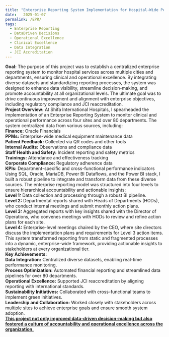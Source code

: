 ```yaml
---
title: "Enterprise Reporting System Implementation for Hospital-Wide Performance Monitoring"
date:   2025-01-07
permalink: /EPR/
tags:
  - Enterprise Reporting 
  - DataDriven Decisions 
  - Operational Excellence 
  - Clinical Excellence 
  - Data Integration 
  - JCI Accreditation
---
```


**Goal:** The purpose of this project was to establish a centralized enterprise reporting system to monitor hospital services across multiple cities and departments, ensuring clinical and operational excellence. By integrating diverse datasets and standardizing reporting processes, the system was designed to enhance data visibility, streamline decision-making, and promote accountability at all organizational levels. The ultimate goal was to drive continuous improvement and alignment with enterprise objectives, including regulatory compliance and JCI reaccreditation.
\
**Project Overview:** At Shifa International Hospitals, I spearheaded the implementation of an Enterprise Reporting System to monitor clinical and operational performance across four sites and over 80 departments. The system centralized data from various sources, including:
\
**Finance:** Oracle Financials\
**PPMs:** Enterprise-wide medical equipment maintenance data\
**Patient Feedback:** Collected via QR codes and other tools\
**Internal Audits:** Observations and compliance data\
**Staff Health and Safety:** Incident reporting and safety metrics\
**Trainings:** Attendance and effectiveness tracking\
**Corporate Compliance:** Regulatory adherence data\
**KPIs:** Department-specific and cross-functional performance indicators
\
Using SQL, Oracle, MariaDB, Power BI Dataflows, and the Power BI stack, I built a robust pipeline to integrate and transform data from these diverse sources. The enterprise reporting model was structured into four levels to ensure hierarchical accountability and actionable insights:
\
**Level 1:** Data collection and processing through a robust BI pipeline.\
**Level 2:** Departmental reports shared with Heads of Departments (HODs), who conduct internal meetings and submit monthly action plans.\
**Level 3:** Aggregated reports with key insights shared with the Director of Operations, who convenes meetings with HODs to review and refine action plans for each site.\
**Level 4:** Enterprise-level meetings chaired by the CEO, where site directors discuss the implementation plans and requirements for Level 3 action items.\
This system transformed reporting from static and fragmented processes into a dynamic, enterprise-wide framework, providing actionable insights to stakeholders at every organizational tier.\
**Key Achievements:**
\
**Data Integration:** Centralized diverse datasets, enabling real-time performance monitoring.\
**Process Optimization:** Automated financial reporting and streamlined data pipelines for over 80 departments.\
**Operational Excellence:** Supported JCI reaccreditation by aligning reporting with international standards.\
**Sustainability Initiatives:** Collaborated with cross-functional teams to implement green initiatives.\
**Leadership and Collaboration:** Worked closely with stakeholders across multiple sites to achieve enterprise goals and ensure smooth system adoption.\
<ins>**This project not only improved data-driven decision-making but also fostered a culture of accountability and operational excellence across the organization.**
